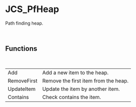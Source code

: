 <div id="content-header">
  <h1>JCS_PfHeap</h1>
</div>

<p>
  Path finding heap.
</p>


<br/>
<h2>Functions</h2>
<br/>

<table>
  <tr>
    <td>Add</td>
    <td>Add a new item to the heap.</td>
  </tr>
  <tr>
    <td>RemoveFirst</td>
    <td>Remove the first item from the heap.</td>
  </tr>
  <tr>
    <td>UpdateItem</td>
    <td>Update the item by another item.</td>
  </tr>
  <tr>
    <td>Contains</td>
    <td>Check contains the item.</td>
  </tr>
</table>
